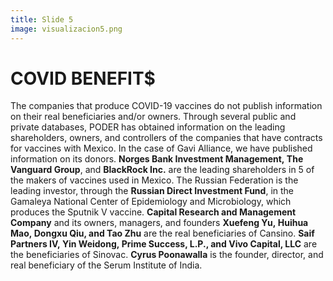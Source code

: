 ```yaml
---
title: Slide 5
image: visualizacion5.png
---
```


# COVID BENEFIT$

The companies that produce COVID-19 vaccines do not publish information on their real beneficiaries and/or owners. Through several public and private databases, PODER has obtained information on the leading shareholders, owners, and controllers of  the companies that have contracts for vaccines with Mexico. In the case of Gavi Alliance, we have published information on its donors. **Norges Bank Investment Management, The Vanguard Group**, and **BlackRock Inc.** are the leading shareholders in 5 of the makers of vaccines used in Mexico. The Russian Federation is the leading investor, through the **Russian Direct Investment Fund**, in the Gamaleya National Center of Epidemiology and Microbiology, which produces the Sputnik V vaccine. **Capital Research and Management Company** and its owners, managers, and founders **Xuefeng Yu, Huihua Mao, Dongxu Qiu, and Tao Zhu** are the real beneficiaries of Cansino. **Saif Partners IV, Yin Weidong, Prime Success, L.P., and Vivo Capital, LLC** are the beneficiaries of Sinovac. **Cyrus Poonawalla** is the founder, director, and real beneficiary of the Serum Institute of India.
